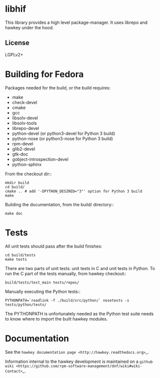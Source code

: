 libhif
======

This library provides a high level package-manager. It uses librepo and hawkey
under the hood.

License
----

LGPLv2+

Building for Fedora
===================

Packages needed for the build, or the build requires:

* make
* check-devel
* cmake
* gcc
* libsolv-devel
* libsolv-tools
* librepo-devel
* python-devel (or python3-devel for Python 3 build)
* python-nose (or python3-nose for Python 3 build)
* rpm-devel
* glib2-devel
* gtk-doc
* gobject-introspection-devel
* python-sphinx

From the checkout dir::

    mkdir build
    cd build/
    cmake .. # add '-DPYTHON_DESIRED="3"' option for Python 3 build
    make

Building the documentation, from the build/ directory::

    make doc

Tests
=====

All unit tests should pass after the build finishes:

    cd build/tests
    make tests

There are two parts of unit tests: unit tests in C and unit tests in Python. To run the C part of the tests manually, from hawkey checkout::

    build/tests/test_main tests/repos/

Manually executing the Python tests::

    PYTHONPATH=`readlink -f ./build/src/python/` nosetests -s tests/python/tests/

The PYTHONPATH is unfortunately needed as the Python test suite needs to know where to import the built hawkey modules.

Documentation
=============

See the `hawkey documentation page <http://hawkey.readthedocs.org>`_.

Information internal to the hawkey development is maintained on a `github wiki <https://github.com/rpm-software-management/dnf/wiki#wiki-Contact>`_.
